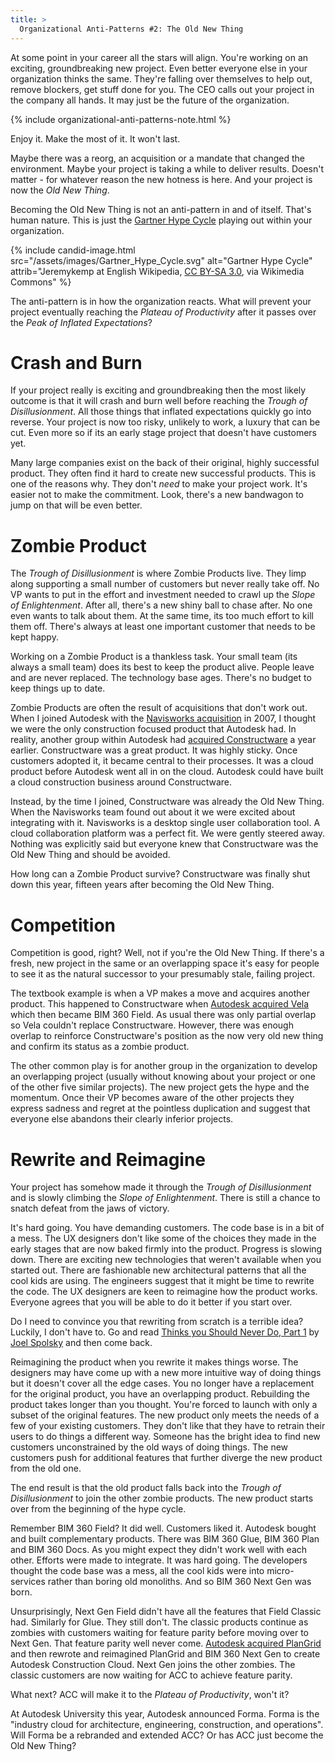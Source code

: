 ```yaml
---
title: >
  Organizational Anti-Patterns #2: The Old New Thing
---
```


At some point in your career all the stars will align. You're working on an exciting, groundbreaking new project. Even better everyone else in your organization thinks the same. They're falling over themselves to help out, remove blockers, get stuff done for you. The CEO calls out your project in the company all hands. It may just be the future of the organization.

{% include organizational-anti-patterns-note.html %}

Enjoy it. Make the most of it. It won't last. 

Maybe there was a reorg, an acquisition or a mandate that changed the environment. Maybe your project is taking a while to deliver results. Doesn't matter - for whatever reason the new hotness is here. And your project is now the *Old New Thing*. 

Becoming the Old New Thing is not an anti-pattern in and of itself. That's human nature. This is just the [Gartner Hype Cycle](https://en.wikipedia.org/wiki/Gartner_hype_cycle) playing out within your organization.

{% include candid-image.html src="/assets/images/Gartner_Hype_Cycle.svg" alt="Gartner Hype Cycle" attrib="Jeremykemp at English Wikipedia, [CC BY-SA 3.0](https://creativecommons.org/licenses/by-sa/3.0), via Wikimedia Commons" %}

The anti-pattern is in how the organization reacts. What will prevent your project eventually reaching the *Plateau of Productivity* after it passes over the *Peak of Inflated Expectations*?

# Crash and Burn

If your project really is exciting and groundbreaking then the most likely outcome is that it will crash and burn well before reaching the *Trough of Disillusionment*. All those things that inflated expectations quickly go into reverse. Your project is now too risky, unlikely to work, a luxury that can be cut. Even more so if its an early stage project that doesn't have customers yet.

Many large companies exist on the back of their original, highly successful product. They often find it hard to create new successful products. This is one of the reasons why. They don't *need* to make your project work. It's easier not to make the commitment. Look, there's a new bandwagon to jump on that will be even better. 

# Zombie Product

The *Trough of Disillusionment* is where Zombie Products live. They limp along supporting a small number of customers but never really take off. No VP wants to put in the effort and investment needed to crawl up the *Slope of Enlightenment*. After all, there's a new shiny ball to chase after. No one even wants to talk about them. At the same time, its too much effort to kill them off. There's always at least one important customer that needs to be kept happy.

Working on a Zombie Product is a thankless task. Your small team (its always a small team) does its best to keep the product alive. People leave and are never replaced. The technology base ages. There's no budget to keep things up to date. 

Zombie Products are often the result of acquisitions that don't work out. When I joined Autodesk with the [Navisworks acquisition](https://investors.autodesk.com/news-releases/news-release-details/autodesk-completes-acquisition-navisworks) in 2007, I thought we were the only construction focused product that Autodesk had. In reality, another group within Autodesk had [acquired Constructware](https://investors.autodesk.com/news-releases/news-release-details/autodesk-completes-acquisition-demand-software-provider) a year earlier. Constructware was a great product. It was highly sticky. Once customers adopted it, it became central to their processes. It was a cloud product before Autodesk went all in on the cloud. Autodesk could have built a cloud construction business around Constructware.

Instead, by the time I joined, Constructware was already the Old New Thing. When the Navisworks team found out about it we were excited about integrating with it. Navisworks is a desktop single user collaboration tool. A cloud collaboration platform was a perfect fit. We were gently steered away. Nothing was explicitly said but everyone knew that Constructware was the Old New Thing and should be avoided.

How long can a Zombie Product survive? Constructware was finally shut down this year, fifteen years after becoming the Old New Thing.

# Competition

Competition is good, right? Well, not if you're the Old New Thing. If there's a fresh, new  project in the same or an overlapping space it's easy for people to see it as the natural successor to your presumably stale, failing project. 

The textbook example is when a VP makes a move and acquires another product. This happened to Constructware when [Autodesk acquired Vela](https://investors.autodesk.com/news-releases/news-release-details/autodesk-positioned-transform-construction-industry-through-vela) which then became BIM 360 Field. As usual there was only partial overlap so Vela couldn't replace Constructware. However, there was enough overlap to reinforce Constructware's position as the now very old new thing and confirm its status as a zombie product.

The other common play is for another group in the organization to develop an overlapping project (usually without knowing about your project or one of the other five similar projects). The new project gets the hype and the momentum. Once their VP becomes aware of the other projects they express sadness and regret at the pointless duplication and suggest that everyone else abandons their clearly inferior projects. 

# Rewrite and Reimagine

Your project has somehow made it through the *Trough of Disillusionment* and is slowly climbing the *Slope of Enlightenment*. There is still a chance to snatch defeat from the jaws of victory.

It's hard going. You have demanding customers. The code base is in a bit of a mess. The UX designers don't like some of the choices they made in the early stages that are now baked firmly into the product. Progress is slowing down. There are exciting new technologies that weren't available when you started out. There are fashionable new architectural patterns that all the cool kids are using. The engineers suggest that it might be time to rewrite the code. The UX designers are keen to reimagine how the product works. Everyone agrees that you will be able to do it better if you start over.

Do I need to convince you that rewriting from scratch is a terrible idea? Luckily, I don't have to. Go and read [Thinks you Should Never Do, Part 1](https://www.joelonsoftware.com/2000/04/06/things-you-should-never-do-part-i/) by [Joel Spolsky](https://www.joelonsoftware.com/about-me/) and then come back. 

Reimagining the product when you rewrite it makes things worse. The designers may have come up with a new more intuitive way of doing things but it doesn't cover all the edge cases. You no longer have a replacement for the original product, you have an overlapping product. Rebuilding the product takes longer than you thought. You're forced to launch with only a subset of the original features. The new product only meets the needs of a few of your existing customers. They don't like that they have to retrain their users to do things a different way. Someone has the bright idea to find new customers unconstrained by the old ways of doing things. The new customers push for additional features that further diverge the new product from the old one. 

The end result is that the old product falls back into the *Trough of Disillusionment* to join the other zombie products. The new product starts over from the beginning of the hype cycle. 

Remember BIM 360 Field? It did well. Customers liked it. Autodesk bought and built complementary products. There was BIM 360 Glue, BIM 360 Plan and BIM 360 Docs. As you might expect they didn't work well with each other. Efforts were made to integrate. It was hard going. The developers thought the code base was a mess, all the cool kids were into micro-services rather than boring old monoliths. And so BIM 360 Next Gen was born.

Unsurprisingly, Next Gen Field didn't have all the features that Field Classic had. Similarly for Glue. They still don't. The classic products continue as zombies with customers waiting for feature parity before moving over to Next Gen. That feature parity well never come. [Autodesk acquired PlanGrid](https://adsknews.autodesk.com/pressrelease/autodesk-to-acquire-plangrid) and then rewrote and reimagined PlanGrid and BIM 360 Next Gen to create Autodesk Construction Cloud. Next Gen joins the other zombies. The classic customers are now waiting for ACC to achieve feature parity.  

What next? ACC will make it to the *Plateau of Productivity*, won't it? 

At Autodesk University this year, Autodesk announced Forma. Forma is the "industry cloud for architecture, engineering, construction, and operations". Will Forma be a rebranded and extended ACC? Or has ACC just become the Old New Thing? 




